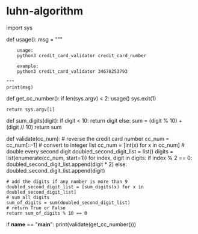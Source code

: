 # luhn-algorithm
import sys


def usage():
    msg = """

        usage:
        python3 credit_card_validator credit_card_number

        example:
        python3 credit_card_validator 34678253793

    """
    print(msg)


def get_cc_number():
    if len(sys.argv) < 2:
        usage()
        sys.exit(1)

    return sys.argv[1]


def sum_digits(digit):
    if digit < 10:
        return digit
    else:
        sum = (digit % 10) + (digit // 10)
        return sum


def validate(cc_num):
    # reverse the credit card number
    cc_num = cc_num[::-1]
    # convert to integer list
    cc_num = [int(x) for x in cc_num]
    # double every second digit
    doubled_second_digit_list = list()
    digits = list(enumerate(cc_num, start=1))
    for index, digit in digits:
        if index % 2 == 0:
            doubled_second_digit_list.append(digit * 2)
        else:
            doubled_second_digit_list.append(digit)

    # add the digits if any number is more than 9
    doubled_second_digit_list = [sum_digits(x) for x in doubled_second_digit_list]
    # sum all digits
    sum_of_digits = sum(doubled_second_digit_list)
    # return True or False
    return sum_of_digits % 10 == 0


if __name__ == "__main__":
    print(validate(get_cc_number()))
